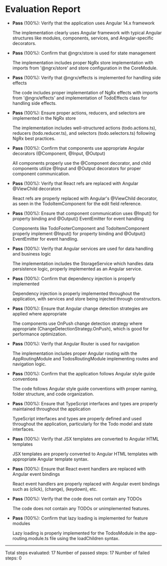 # Evaluation Report

- **Pass** (100%): Verify that the application uses Angular 14.x framework
  
  The implementation clearly uses Angular framework with typical Angular structures like modules, components, services, and Angular-specific decorators.

- **Pass** (100%): Confirm that @ngrx/store is used for state management
  
  The implementation includes proper NgRx store implementation with imports from '@ngrx/store' and store configuration in the CoreModule.

- **Pass** (100%): Verify that @ngrx/effects is implemented for handling side effects
  
  The code includes proper implementation of NgRx effects with imports from '@ngrx/effects' and implementation of TodoEffects class for handling side effects.

- **Pass** (100%): Ensure proper actions, reducers, and selectors are implemented in the NgRx store
  
  The implementation includes well-structured actions (todo.actions.ts), reducers (todo.reducer.ts), and selectors (todo.selectors.ts) following NgRx best practices.

- **Pass** (100%): Confirm that components use appropriate Angular decorators (@Component, @Input, @Output)
  
  All components properly use the @Component decorator, and child components utilize @Input and @Output decorators for proper component communication.

- **Pass** (100%): Verify that React refs are replaced with Angular @ViewChild decorators
  
  React refs are properly replaced with Angular's @ViewChild decorator, as seen in the TodoItemComponent for the edit field reference.

- **Pass** (100%): Ensure that component communication uses @Input() for property binding and @Output() EventEmitter for event handling
  
  Components like TodoFooterComponent and TodoItemComponent properly implement @Input() for property binding and @Output() EventEmitter for event handling.

- **Pass** (100%): Verify that Angular services are used for data handling and business logic
  
  The implementation includes the StorageService which handles data persistence logic, properly implemented as an Angular service.

- **Pass** (100%): Confirm that dependency injection is properly implemented
  
  Dependency injection is properly implemented throughout the application, with services and store being injected through constructors.

- **Pass** (100%): Ensure that Angular change detection strategies are applied where appropriate
  
  The components use OnPush change detection strategy where appropriate (ChangeDetectionStrategy.OnPush), which is good for performance optimization.

- **Pass** (100%): Verify that Angular Router is used for navigation
  
  The implementation includes proper Angular routing with the AppRoutingModule and TodosRoutingModule implementing routes and navigation logic.

- **Pass** (100%): Confirm that the application follows Angular style guide conventions
  
  The code follows Angular style guide conventions with proper naming, folder structure, and code organization.

- **Pass** (100%): Ensure that TypeScript interfaces and types are properly maintained throughout the application
  
  TypeScript interfaces and types are properly defined and used throughout the application, particularly for the Todo model and state interfaces.

- **Pass** (100%): Verify that JSX templates are converted to Angular HTML templates
  
  JSX templates are properly converted to Angular HTML templates with appropriate Angular template syntax.

- **Pass** (100%): Ensure that React event handlers are replaced with Angular event bindings
  
  React event handlers are properly replaced with Angular event bindings such as (click), (change), (keydown), etc.

- **Pass** (100%): Verify that the code does not contain any TODOs
  
  The code does not contain any TODOs or unimplemented features.

- **Pass** (100%): Confirm that lazy loading is implemented for feature modules
  
  Lazy loading is properly implemented for the TodosModule in the app-routing.module.ts file using the loadChildren syntax.

---

Total steps evaluated: 17
Number of passed steps: 17
Number of failed steps: 0